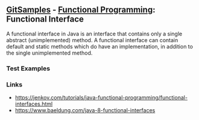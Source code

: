 ## [GitSamples](/../../tree/master) - [Functional Programming](/../../tree/java-8/test/samples/function): Functional Interface
A functional interface in Java is an interface that contains only a single abstract (unimplemented) method. A functional interface can contain default and static methods which do have an implementation, in addition to the single unimplemented method.

### Test Examples

### Links
* https://jenkov.com/tutorials/java-functional-programming/functional-interfaces.html
* https://www.baeldung.com/java-8-functional-interfaces


